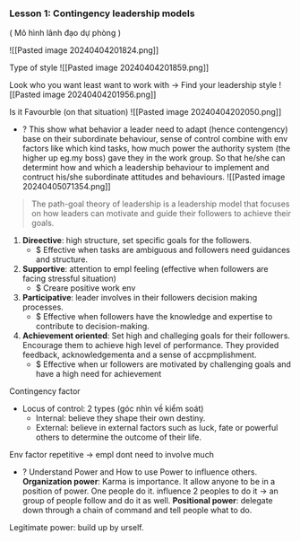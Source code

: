 ### Lesson 1: Contingency leadership models
( Mô hình lãnh đạo dự phòng )

![[Pasted image 20240404201824.png]]

Type of style
![[Pasted image 20240404201859.png]]

Look who you want least want to work with -> Find your leadership style
![[Pasted image 20240404201956.png]]


Is it Favourble (on that situation)
![[Pasted image 20240404202050.png]]

+ ? This show what behavior a leader need to adapt (hence contengency) base on their subordinate behaviour, sense of control combine with env factors like which kind tasks, how much power the authority system (the higher up eg.my boss) gave they in the work group. So that he/she can determint how and which a leadership behaviour to implement and contruct his/she subordinate attitudes and behaviours. 
![[Pasted image 20240405071354.png]]
> The path-goal theory of leadership is a leadership model that focuses on how leaders can motivate and guide their followers to achieve their goals.

1) **Direective**: high structure, set specific goals for the followers. 
	+ $ Effective when tasks are ambiguous and followers need guidances and structure.
2) **Supportive**: attention to empl feeling (effective when followers are facing stressful situation) 
	+ $ Creare positive work env
3) **Participative**: leader involves in their followers decision making processes. 
	+ $ Effective when followers have the knowledge and expertise to contribute to decision-making.
4) **Achievement oriented**: Set high and challeging goals for their followers. Encourage them to achieve high level of performance. They provided feedback, acknowledgementa and a sense of accpmplishment.
	+ $ Effective when ur followers are motivated by challenging goals and have a high need for achievement


Contingency factor
+ Locus of control: 2 types (góc nhìn về kiểm soát)
	+ Internal: believe they shape their own destiny.
	+ External: believe in external factors such as luck, fate or powerful others to determine the outcome of their life.

Env factor
repetitive -> empl dont need to involve much


+ ? Understand Power and How to use Power to influence others. 
**Organization power**: Karma is importance. It allow anyone to be in a position of power.
	One people do it. influence 2 peoples to do it -> an group of people follow and do it as well.
**Positional power**: delegate down through a chain of command and tell people what to do.

Legitimate power: build up by urself. 